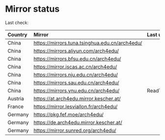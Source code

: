 <script src="./time.js"></script>
# Mirror status
Last check: <script type="text/javascript">localize(1684477332.166393);</script>

|Country|Mirror|Last update|
|:------|:-----|:----------|
|China|https://mirrors.tuna.tsinghua.edu.cn/arch4edu/|<script type="text/javascript">localize(1684434570);</script>|
|China|https://mirrors.aliyun.com/arch4edu/|<script type="text/javascript">localize(1684391423);</script>|
|China|https://mirrors.bfsu.edu.cn/arch4edu/|<script type="text/javascript">localize(1684434570);</script>|
|China|https://mirror.iscas.ac.cn/arch4edu/|<script type="text/javascript">localize(1684434570);</script>|
|China|https://mirrors.nju.edu.cn/arch4edu/|<script type="text/javascript">localize(1684434570);</script>|
|China|https://mirrors.sau.edu.cn/arch4edu/|<script type="text/javascript">localize(1673850842);</script>|
|China|https://mirrors.ynu.edu.cn/arch4edu/|ReadTimeout|
|Austria|https://at.arch4edu.mirror.kescher.at/|<script type="text/javascript">localize(1684434570);</script>|
|France|https://mirror.lesviallon.fr/arch4edu/|<script type="text/javascript">localize(1684434570);</script>|
|Germany|https://pkg.fef.moe/arch4edu/|<script type="text/javascript">localize(1684434570);</script>|
|Germany|https://de.arch4edu.mirror.kescher.at/|<script type="text/javascript">localize(1684434570);</script>|
|Germany|https://mirror.sunred.org/arch4edu/|<script type="text/javascript">localize(1684434570);</script>|

<script src="./tablefilter/tablefilter.js"></script>
<script src="./table.js"></script>